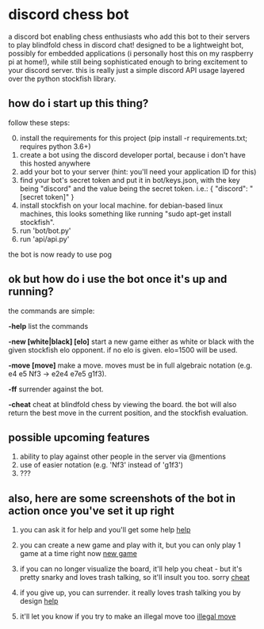 # discord chess bot
a discord bot enabling chess enthusiasts who add this bot to their servers to play blindfold chess in discord chat! designed to be a lightweight bot, possibly for embedded applications (i personally host this on my raspberry pi at home!), while still being sophisticated enough to bring excitement to your discord server. this is really just a simple discord API usage layered over the python stockfish library.

## how do i start up this thing?
follow these steps:

0. install the requirements for this project (pip install -r requirements.txt; requires python 3.6+)
1. create a bot using the discord developer portal, because i don't have this hosted anywhere
2. add your bot to your server (hint: you'll need your application ID for this)
3. find your bot's secret token and put it in bot/keys.json, with the key being "discord" and the value being the secret token. i.e.:
{
    "discord": "[secret token]"
}
4. install stockfish on your local machine. for debian-based linux machines, this looks something like running "sudo apt-get install stockfish".
5. run 'bot/bot.py'
6. run 'api/api.py'

the bot is now ready to use pog

## ok but how do i use the bot once it's up and running?
the commands are simple:

**-help**   list the commands

**-new [white|black] [elo]**  start a new game either as white or black with the given stockfish elo opponent. if no elo is given. elo=1500 will be used.

**-move [move]**    make a move. moves must be in full algebraic notation (e.g. e4 e5 Nf3 -> e2e4 e7e5 g1f3).

**-ff** surrender against the bot.

**-cheat**  cheat at blindfold chess by viewing the board. the bot will also return the best move in the current position, and the stockfish evaluation.


## possible upcoming features
1. ability to play against other people in the server via @mentions
2. use of easier notation (e.g. 'Nf3' instead of 'g1f3')
3. ???

## also, here are some screenshots of the bot in action once you've set it up right

1. you can ask it for help and you'll get some help
[help](https://github.com/Derposoft/discord-chess-bot/blob/main/images/1-help.png)

2. you can create a new game and play with it, but you can only play 1 game at a time right now
[new game](https://github.com/Derposoft/discord-chess-bot/blob/main/images/2-new_game.png)

3. if you can no longer visualize the board, it'll help you cheat - but it's pretty snarky and loves trash talking, so it'll insult you too. sorry
[cheat](https://github.com/Derposoft/discord-chess-bot/blob/main/images/3-cheat.png)

4. if you give up, you can surrender. it really loves trash talking you by design
[help](https://github.com/Derposoft/discord-chess-bot/blob/main/images/4-ff.png)

5. it'll let you know if you try to make an illegal move too
[illegal move](https://github.com/Derposoft/discord-chess-bot/blob/main/images/5-illegal_move.png)

